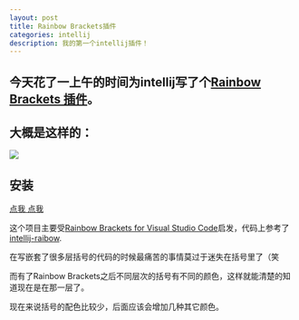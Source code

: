 ```yaml
---
layout: post
title: Rainbow Brackets插件
categories: intellij
description: 我的第一个intellij插件！
---
```


## 今天花了一上午的时间为intellij写了个[Rainbow Brackets 插件](https://plugins.jetbrains.com/plugin/10080-rainbow-brackets)。

## 大概是这样的：

![](https://github.com/izhangzhihao/intellij-rainbow-brackets/blob/master/screenshots/with-material-theme-ui.png)

## 安装

[点我 点我](https://plugins.jetbrains.com/plugin/10080-rainbow-brackets)

这个项目主要受[Rainbow Brackets for Visual Studio Code](https://marketplace.visualstudio.com/items?itemName=2gua.rainbow-brackets)启发，代码上参考了[intellij-raibow](https://github.com/zjhmale/intellij-rainbow).

在写嵌套了很多层括号的代码的时候最痛苦的事情莫过于迷失在括号里了（笑

而有了Rainbow Brackets之后不同层次的括号有不同的颜色，这样就能清楚的知道现在是在那一层了。

现在来说括号的配色比较少，后面应该会增加几种其它颜色。